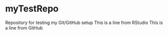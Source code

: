 # myTestRepo
Repository for testing my Git/GitHub setup
This is a line from RStudio
This is a line from GitHub
